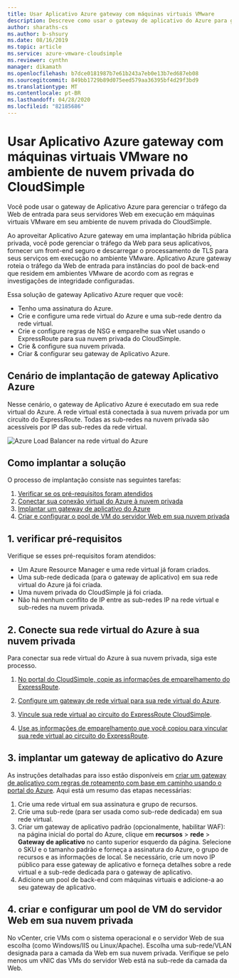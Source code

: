 ```yaml
---
title: Usar Aplicativo Azure gateway com máquinas virtuais VMware
description: Descreve como usar o gateway de aplicativo do Azure para gerenciar o tráfego da Web de entrada para servidores Web em execução em máquinas virtuais VMware ganhe o ambiente de nuvem privada do CloudSimple
author: sharaths-cs
ms.author: b-shsury
ms.date: 08/16/2019
ms.topic: article
ms.service: azure-vmware-cloudsimple
ms.reviewer: cynthn
manager: dikamath
ms.openlocfilehash: b7dce0181987b7e61b243a7eb0e13b7ed687eb08
ms.sourcegitcommit: 849bb1729b89d075eed579aa36395bf4d29f3bd9
ms.translationtype: MT
ms.contentlocale: pt-BR
ms.lasthandoff: 04/28/2020
ms.locfileid: "82185686"
---
```

# <a name="use-azure-application-gateway-with-vmware-virtual-machines-in-the-cloudsimple-private-cloud-environment"></a>Usar Aplicativo Azure gateway com máquinas virtuais VMware no ambiente de nuvem privada do CloudSimple

Você pode usar o gateway de Aplicativo Azure para gerenciar o tráfego da Web de entrada para seus servidores Web em execução em máquinas virtuais VMware em seu ambiente de nuvem privada do CloudSimple.

Ao aproveitar Aplicativo Azure gateway em uma implantação híbrida pública privada, você pode gerenciar o tráfego da Web para seus aplicativos, fornecer um front-end seguro e descarregar o processamento de TLS para seus serviços em execução no ambiente VMware. Aplicativo Azure gateway roteia o tráfego da Web de entrada para instâncias do pool de back-end que residem em ambientes VMware de acordo com as regras e investigações de integridade configuradas.

Essa solução de gateway Aplicativo Azure requer que você:

* Tenho uma assinatura do Azure.
* Crie e configure uma rede virtual do Azure e uma sub-rede dentro da rede virtual.
* Crie e configure regras de NSG e emparelhe sua vNet usando o ExpressRoute para sua nuvem privada do CloudSimple.
* Crie & configure sua nuvem privada.
* Criar & configurar seu gateway de Aplicativo Azure.

## <a name="azure-application-gateway-deployment-scenario"></a>Cenário de implantação de gateway Aplicativo Azure

Nesse cenário, o gateway de Aplicativo Azure é executado em sua rede virtual do Azure. A rede virtual está conectada à sua nuvem privada por um circuito do ExpressRoute. Todas as sub-redes na nuvem privada são acessíveis por IP das sub-redes da rede virtual.

![Azure Load Balancer na rede virtual do Azure](media/load-balancer-use-case.png)

## <a name="how-to-deploy-the-solution"></a>Como implantar a solução

O processo de implantação consiste nas seguintes tarefas:

1. [Verificar se os pré-requisitos foram atendidos](#1-verify-prerequisites)
2. [Conectar sua conexão virtual do Azure à nuvem privada](#2-connect-your-azure-virtual-network-to-your-private-cloud)
3. [Implantar um gateway de aplicativo do Azure](#3-deploy-an-azure-application-gateway)
4. [Criar e configurar o pool de VM do servidor Web em sua nuvem privada](#4-create-and-configure-a-web-server-vm-pool-in-your-private-cloud)

## <a name="1-verify-prerequisites"></a>1. verificar pré-requisitos

Verifique se esses pré-requisitos foram atendidos:

* Um Azure Resource Manager e uma rede virtual já foram criados.
* Uma sub-rede dedicada (para o gateway de aplicativo) em sua rede virtual do Azure já foi criada.
* Uma nuvem privada do CloudSimple já foi criada.
* Não há nenhum conflito de IP entre as sub-redes IP na rede virtual e sub-redes na nuvem privada.

## <a name="2-connect-your-azure-virtual-network-to-your-private-cloud"></a>2. Conecte sua rede virtual do Azure à sua nuvem privada

Para conectar sua rede virtual do Azure à sua nuvem privada, siga este processo.

1. [No portal do CloudSimple, copie as informações de emparelhamento do ExpressRoute](virtual-network-connection.md).

2. [Configure um gateway de rede virtual para sua rede virtual do Azure](../expressroute/expressroute-howto-add-gateway-portal-resource-manager.md).

3. [Vincule sua rede virtual ao circuito do ExpressRoute CloudSimple](../expressroute/expressroute-howto-linkvnet-portal-resource-manager.md#connect-a-vnet-to-a-circuit---different-subscription).

4. [Use as informações de emparelhamento que você copiou para vincular sua rede virtual ao circuito do ExpressRoute](virtual-network-connection.md).

## <a name="3-deploy-an-azure-application-gateway"></a>3. implantar um gateway de aplicativo do Azure

As instruções detalhadas para isso estão disponíveis em [criar um gateway de aplicativo com regras de roteamento com base em caminho usando o portal do Azure](../application-gateway/create-url-route-portal.md). Aqui está um resumo das etapas necessárias:

1. Crie uma rede virtual em sua assinatura e grupo de recursos.
2. Crie uma sub-rede (para ser usada como sub-rede dedicada) em sua rede virtual.
3. Criar um gateway de aplicativo padrão (opcionalmente, habilitar WAF): na página inicial do portal do Azure, clique em **recursos** > **rede** > **Gateway de aplicativo** no canto superior esquerdo da página. Selecione o SKU e o tamanho padrão e forneça a assinatura do Azure, o grupo de recursos e as informações de local. Se necessário, crie um novo IP público para esse gateway de aplicativo e forneça detalhes sobre a rede virtual e a sub-rede dedicada para o gateway de aplicativo.
4. Adicione um pool de back-end com máquinas virtuais e adicione-a ao seu gateway de aplicativo.

## <a name="4-create-and-configure-a-web-server-vm-pool-in-your-private-cloud"></a>4. criar e configurar um pool de VM do servidor Web em sua nuvem privada

No vCenter, crie VMs com o sistema operacional e o servidor Web de sua escolha (como Windows/IIS ou Linux/Apache). Escolha uma sub-rede/VLAN designada para a camada da Web em sua nuvem privada. Verifique se pelo menos um vNIC das VMs do servidor Web está na sub-rede da camada da Web.
